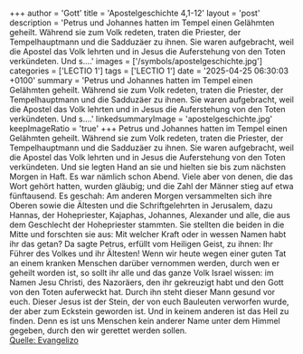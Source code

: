 +++
author = 'Gott'
title = 'Apostelgeschichte 4,1-12'
layout = 'post'
description = 'Petrus und Johannes hatten im Tempel einen Gelähmten geheilt. Während sie zum Volk redeten, traten die Priester, der Tempelhauptmann und die Sadduzäer zu ihnen. Sie waren aufgebracht, weil die Apostel das Volk lehrten und in Jesus die Auferstehung von den Toten verkündeten. Und s....'
images = ['/symbols/apostelgeschichte.jpg']
categories = ['LECTIO 1']
tags = ['LECTIO 1']
date = '2025-04-25 06:30:03 +0100'
summary = 'Petrus und Johannes hatten im Tempel einen Gelähmten geheilt. Während sie zum Volk redeten, traten die Priester, der Tempelhauptmann und die Sadduzäer zu ihnen. Sie waren aufgebracht, weil die Apostel das Volk lehrten und in Jesus die Auferstehung von den Toten verkündeten. Und s....'
linkedsummaryImage = 'apostelgeschichte.jpg'
keepImageRatio = 'true'
+++
Petrus und Johannes hatten im Tempel einen Gelähmten geheilt. Während sie zum Volk redeten, traten die Priester, der Tempelhauptmann und die Sadduzäer zu ihnen.
Sie waren aufgebracht, weil die Apostel das Volk lehrten und in Jesus die Auferstehung von den Toten verkündeten.
Und sie legten Hand an sie und hielten sie bis zum nächsten Morgen in Haft.<!--more--> Es war nämlich schon Abend.
Viele aber von denen, die das Wort gehört hatten, wurden gläubig; und die Zahl der Männer stieg auf etwa fünftausend.
Es geschah: Am anderen Morgen versammelten sich ihre Oberen sowie die Ältesten und die Schriftgelehrten in Jerusalem,
dazu Hannas, der Hohepriester, Kajaphas, Johannes, Alexander und alle, die aus dem Geschlecht der Hohepriester stammten.
Sie stellten die beiden in die Mitte und forschten sie aus: Mit welcher Kraft oder in wessen Namen habt ihr das getan?
Da sagte Petrus, erfüllt vom Heiligen Geist, zu ihnen: Ihr Führer des Volkes und ihr Ältesten!
Wenn wir heute wegen einer guten Tat an einem kranken Menschen darüber vernommen werden, durch wen er geheilt worden ist,
so sollt ihr alle und das ganze Volk Israel wissen: im Namen Jesu Christi, des Nazoräers, den ihr gekreuzigt habt und den Gott von den Toten auferweckt hat. Durch ihn steht dieser Mann gesund vor euch.
Dieser Jesus ist der Stein, der von euch Bauleuten verworfen wurde, der aber zum Eckstein geworden ist.
Und in keinem anderen ist das Heil zu finden. Denn es ist uns Menschen kein anderer Name unter dem Himmel gegeben, durch den wir gerettet werden sollen.<br> [Quelle: Evangelizo](https://evangeliumtagfuertag.org/DE/gospel)